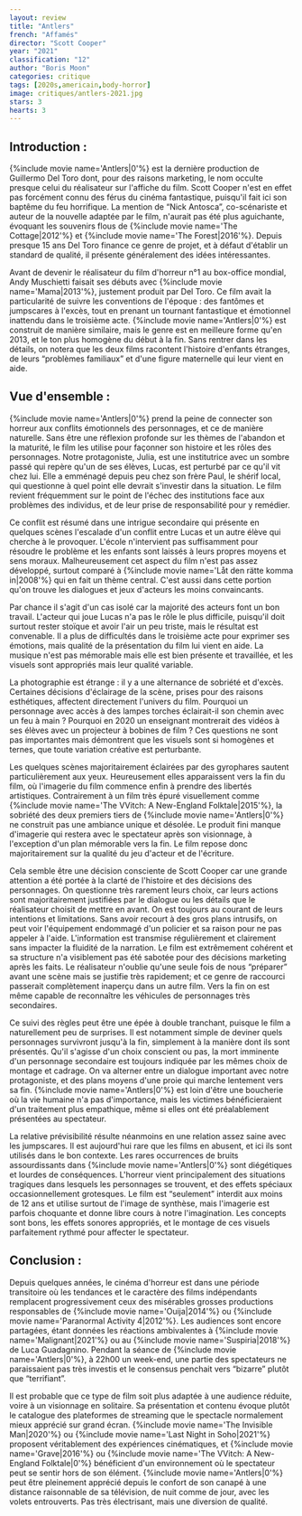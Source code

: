 ```yaml
---
layout: review
title: "Antlers"
french: "Affamés"
director: "Scott Cooper"
year: "2021"
classification: "12"
author: "Boris Moon"
categories: critique
tags: [2020s,americain,body-horror]
image: critiques/antlers-2021.jpg
stars: 3
hearts: 3
---
```


## Introduction :

{%include movie name='Antlers|0'%} est la dernière production de Guillermo Del Toro dont, pour des raisons marketing, le nom occulte presque celui du réalisateur sur l'affiche du film. Scott Cooper n'est en effet pas forcément connu des férus du cinéma fantastique, puisqu'il fait ici son baptême du feu horrifique. La mention de “Nick Antosca”, co-scénariste et auteur de la nouvelle adaptée par le film, n'aurait pas été plus aguichante, évoquant les souvenirs flous de {%include movie name='The Cottage|2012'%} et {%include movie name='The Forest|2016'%}. Depuis presque 15 ans Del Toro finance ce genre de projet, et à défaut d'établir un standard de qualité, il présente généralement des idées intéressantes.

Avant de devenir le réalisateur du film d'horreur n°1 au box-office mondial, Andy Muschietti faisait ses débuts avec {%include movie name='Mama|2013'%}, justement produit par Del Toro. Ce film avait la particularité de suivre les conventions de l'époque : des fantômes et jumpscares à l'excès, tout en prenant un tournant fantastique et émotionnel inattendu dans le troisième acte. {%include movie name='Antlers|0'%} est construit de manière similaire, mais le genre est en meilleure forme qu'en 2013, et le ton plus homogène du début à la fin. Sans rentrer dans les détails, on notera que les deux films racontent l'histoire d'enfants étranges, de leurs “problèmes familiaux” et d'une figure maternelle qui leur vient en aide.

## Vue d'ensemble :

{%include movie name='Antlers|0'%} prend la peine de connecter son horreur aux conflits émotionnels des personnages, et ce de manière naturelle. Sans être une réflexion profonde sur les thèmes de l'abandon et la maturité, le film les utilise pour façonner son histoire et les rôles des personnages. Notre protagoniste, Julia, est une institutrice avec un sombre passé qui repère qu'un de ses élèves, Lucas, est perturbé par ce qu'il vit chez lui. Elle a emménagé depuis peu chez son frère Paul, le shérif local, qui questionne à quel point elle devrait s'investir dans la situation. Le film revient fréquemment sur le point de l'échec des institutions face aux problèmes des individus, et de leur prise de responsabilité pour y remédier.

Ce conflit est résumé dans une intrigue secondaire qui présente en quelques scènes l'escalade d'un conflit entre Lucas et un autre élève qui cherche à le provoquer. L'école n'intervient pas suffisamment pour résoudre le problème et les enfants sont laissés à leurs propres moyens et sens moraux. Malheureusement cet aspect du film n'est pas assez développé, surtout comparé à {%include movie name='Låt den rätte komma in|2008'%} qui en fait un thème central. C'est aussi dans cette portion qu'on trouve les dialogues et jeux d'acteurs les moins convaincants.

Par chance il s'agit d'un cas isolé car la majorité des acteurs font un bon travail. L'acteur qui joue Lucas n'a pas le rôle le plus difficile, puisqu'il doit surtout rester stoïque et avoir l'air un peu triste, mais le résultat est convenable. Il a plus de difficultés dans le troisième acte pour exprimer ses émotions, mais qualité de la présentation du film lui vient en aide. La musique n'est pas mémorable mais elle est bien présente et travaillée, et les visuels sont appropriés mais leur qualité variable.

La photographie est étrange : il y a une alternance de sobriété et d'excès. Certaines décisions d'éclairage de la scène, prises pour des raisons esthétiques, affectent directement l'univers du film. Pourquoi un personnage avec accès à des lampes torches éclairait-il son chemin avec un feu à main ? Pourquoi en 2020 un enseignant montrerait des vidéos à ses élèves avec un projecteur à bobines de film ? Ces questions ne sont pas importantes mais démontrent que les visuels sont si homogènes et ternes, que toute variation créative est perturbante.

Les quelques scènes majoritairement éclairées par des gyrophares sautent particulièrement aux yeux. Heureusement elles apparaissent vers la fin du film, où l'imagerie du film commence enfin à prendre des libertés artistiques. Contrairement à un film très épuré visuellement comme {%include movie name='The VVitch: A New-England Folktale|2015'%}, la sobriété des deux premiers tiers de {%include movie name='Antlers|0'%} ne construit pas une ambiance unique et désolée. Le produit fini manque d'imagerie qui restera avec le spectateur après son visionnage, à l'exception d'un plan mémorable vers la fin. Le film repose donc majoritairement sur la qualité du jeu d'acteur et de l'écriture.

Cela semble être une décision consciente de Scott Cooper car une grande attention a été portée à la clarté de l'histoire et des décisions des personnages. On questionne très rarement leurs choix, car leurs actions sont majoritairement justifiées par le dialogue ou les détails que le réalisateur choisit de mettre en avant. On est toujours au courant de leurs intentions et limitations. Sans avoir recourt à des gros plans intrusifs, on peut voir l'équipement endommagé d'un policier et sa raison pour ne pas appeler à l'aide. L'information est transmise régulièrement et clairement sans impacter la fluidité de la narration. Le film est extrêmement cohérent et sa structure n'a visiblement pas été sabotée pour des décisions marketing après les faits. Le réalisateur n'oublie qu'une seule fois de nous “préparer” avant une scène mais se justifie très rapidement; et ce genre de raccourci passerait complètement inaperçu dans un autre film. Vers la fin on est même capable de reconnaître les véhicules de personnages très secondaires.

Ce suivi des règles peut être une épée à double tranchant, puisque le film a naturellement peu de surprises. Il est notamment simple de deviner quels personnages survivront jusqu'à la fin, simplement à la manière dont ils sont présentés. Qu'il s'agisse d'un choix conscient ou pas, la mort imminente d'un personnage secondaire est toujours indiquée par les mêmes choix de montage et cadrage. On va alterner entre un dialogue important avec notre protagoniste, et des plans moyens d'une proie qui marche lentement vers sa fin. {%include movie name='Antlers|0'%} est loin d'être une boucherie où la vie humaine n'a pas d'importance, mais les victimes bénéficieraient d'un traitement plus empathique, même si elles ont été préalablement présentées au spectateur.

La relative prévisibilité résulte néanmoins en une relation assez saine avec les jumpscares. Il est aujourd'hui rare que les films en abusent, et ici ils sont utilisés dans le bon contexte. Les rares occurrences de bruits assourdissants dans {%include movie name='Antlers|0'%} sont diégétiques et lourdes de conséquences. L'horreur vient principalement des situations tragiques dans lesquels les personnages se trouvent, et des effets spéciaux occasionnellement grotesques. Le film est “seulement” interdit aux moins de 12 ans et utilise surtout de l'image de synthèse, mais l'imagerie est parfois choquante et donne libre cours à notre l'imagination. Les concepts sont bons, les effets sonores appropriés, et le montage de ces visuels parfaitement rythmé pour affecter le spectateur.

## Conclusion :

Depuis quelques années, le cinéma d'horreur est dans une période transitoire où les tendances et le caractère des films indépendants remplacent progressivement ceux des misérables grosses productions responsables de {%include movie name='Ouija|2014'%} ou {%include movie name='Paranormal Activity 4|2012'%}. Les audiences sont encore partagées, étant données les réactions ambivalentes à {%include movie name='Malignant|2021'%} ou au {%include movie name='Suspiria|2018'%} de Luca Guadagnino. Pendant la séance de {%include movie name='Antlers|0'%}, à 22h00 un week-end, une partie des spectateurs ne paraissaient pas très investis et le consensus penchait vers “bizarre” plutôt que “terrifiant”.

Il est probable que ce type de film soit plus adaptée à une audience réduite, voire à un visionnage en solitaire. Sa présentation et contenu évoque plutôt le catalogue des plateformes de streaming que le spectacle normalement mieux apprécié sur grand écran. {%include movie name='The Invisible Man|2020'%} ou {%include movie name='Last Night in Soho|2021'%} proposent véritablement des expériences cinématiques, et {%include movie name='Grave|2016'%} ou {%include movie name='The VVitch: A New-England Folktale|0'%} bénéficient d'un environnement où le spectateur peut se sentir hors de son élément. {%include movie name='Antlers|0'%} peut être pleinement apprécié depuis le confort de son canapé à une distance raisonnable de sa télévision, de nuit comme de jour, avec les volets entrouverts. Pas très électrisant, mais une diversion de qualité.
